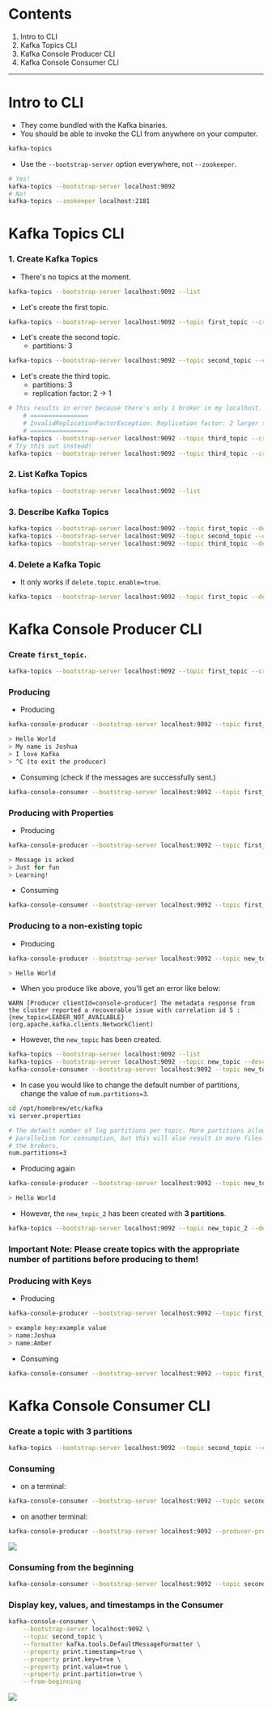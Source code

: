 # Contents

1. Intro to CLI
2. Kafka Topics CLI
3. Kafka Console Producer CLI
4. Kafka Console Consumer CLI

---

# Intro to CLI

- They come bundled with the Kafka binaries.
- You should be able to invoke the CLI from anywhere on your computer.

```bash
kafka-topics
```

- Use the `--bootstrap-server` option everywhere, not `--zookeeper`.

```bash
# Yes!
kafka-topics --bootstrap-server localhost:9092
# No!
kafka-topics --zookeeper localhost:2181
```

# Kafka Topics CLI

### 1. Create Kafka Topics

- There's no topics at the moment.

```bash
kafka-topics --bootstrap-server localhost:9092 --list
```

- Let's create the first topic.

```bash
kafka-topics --bootstrap-server localhost:9092 --topic first_topic --create
```

- Let's create the second topic.
    - partitions: 3

```bash
kafka-topics --bootstrap-server localhost:9092 --topic second_topic --create --partitions 3
```

- Let's create the third topic.
    - partitions: 3
    - replication factor: 2 -> 1

```bash
# This results in error because there's only 1 broker in my localhost.
    # ================
    # InvalidReplicationFactorException: Replication factor: 2 larger than available brokers: 1.
    # ================
kafka-topics --bootstrap-server localhost:9092 --topic third_topic --create --partitions 3 --replication-factor 2
# Try this out instead!
kafka-topics --bootstrap-server localhost:9092 --topic third_topic --create --partitions 3 --replication-factor 1
```

### 2. List Kafka Topics

```bash
kafka-topics --bootstrap-server localhost:9092 --list
```

### 3. Describe Kafka Topics

```bash
kafka-topics --bootstrap-server localhost:9092 --topic first_topic --describe
kafka-topics --bootstrap-server localhost:9092 --topic second_topic --describe
kafka-topics --bootstrap-server localhost:9092 --topic third_topic --describe
```

### 4. Delete a Kafka Topic

- It only works if `delete.topic.enable=true`.

```bash
kafka-topics --bootstrap-server localhost:9092 --topic first_topic --delete
```

# Kafka Console Producer CLI

### Create `first_topic`.

```bash
kafka-topics --bootstrap-server localhost:9092 --topic first_topic --create --partitions 1
```

### Producing

- Producing

```bash
kafka-console-producer --bootstrap-server localhost:9092 --topic first_topic

> Hello World
> My name is Joshua
> I love Kafka
> ^C (to exit the producer)
```

- Consuming (check if the messages are successfully sent.)

```bash
kafka-console-consumer --bootstrap-server localhost:9092 --topic first_topic --from-beginning
```

### Producing with Properties

- Producing

```bash
kafka-console-producer --bootstrap-server localhost:9092 --topic first_topic --producer-property acks=all

> Message is acked
> Just for fun
> Learning!
```

- Consuming

```bash
kafka-console-consumer --bootstrap-server localhost:9092 --topic first_topic --from-beginning
```

### Producing to a non-existing topic

- Producing

```bash
kafka-console-producer --bootstrap-server localhost:9092 --topic new_topic

> Hello World
```

- When you produce like above, you'll get an error like below:

```plain
WARN [Producer clientId=console-producer] The metadata response from the cluster reported a recoverable issue with correlation id 5 : {new_topic=LEADER_NOT_AVAILABLE} (org.apache.kafka.clients.NetworkClient)
```

- However, the `new_topic` has been created.

```bash
kafka-topics --bootstrap-server localhost:9092 --list
kafka-topics --bootstrap-server localhost:9092 --topic new_topic --describe
kafka-console-consumer --bootstrap-server localhost:9092 --topic new_topic --from-beginning
```

- In case you would like to change the default number of partitions, change the value of `num.partitions=3`.

```bash
cd /opt/homebrew/etc/kafka
vi server.properties

# The default number of log partitions per topic. More partitions allow greater
# parallelism for consumption, but this will also result in more files across
# the brokers.
num.partitions=3
```

- Producing again

```bash
kafka-console-producer --bootstrap-server localhost:9092 --topic new_topic_2

> Hello World
```

- However, the `new_topic_2` has been created with **3 partitions**.

```bash
kafka-topics --bootstrap-server localhost:9092 --topic new_topic_2 --describe
```

### Important Note: Please create topics with the appropriate number of partitions before producing to them!

### Producing with Keys

- Producing

```bash
kafka-console-producer --bootstrap-server localhost:9092 --topic first_topic --property parse.key=true --property key.separator=:

> example key:example value
> name:Joshua
> name:Amber
```

- Consuming

```bash
kafka-console-consumer --bootstrap-server localhost:9092 --topic first_topic --from-beginning
```

# Kafka Console Consumer CLI

### Create a topic with 3 partitions

```bash
kafka-topics --bootstrap-server localhost:9092 --topic second_topic --create --partitions 3
```

### Consuming

- on a terminal:

```bash
kafka-console-consumer --bootstrap-server localhost:9092 --topic second_topic
```

- on another terminal:

```bash
kafka-console-producer --bootstrap-server localhost:9092 --producer-property partitioner.class=org.apache.kafka.clients.producer.RoundRobinPartitioner --topic second_topic
```

![](assets/1.png)

### Consuming from the beginning

```bash
kafka-console-consumer --bootstrap-server localhost:9092 --topic second_topic --from-beginning
```

### Display key, values, and timestamps in the Consumer

```bash
kafka-console-consumer \
    --bootstrap-server localhost:9092 \
    --topic second_topic \
    --formatter kafka.tools.DefaultMessageFormatter \
    --property print.timestamp=true \
    --property print.key=true \
    --property print.value=true \
    --property print.partition=true \
    --from-beginning
```

![](assets/2.png)


